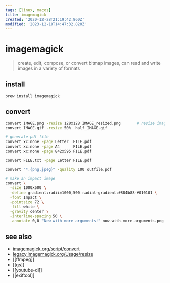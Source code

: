 ```yaml
---
tags: [linux, macos]
title: imagemagick
created: '2020-12-28T21:19:42.860Z'
modified: '2023-12-18T14:47:32.820Z'
---
```


# imagemagick

> create, edit, compose, or convert bitmap images, can read and write images in a variety of formats

## install

```sh
brew install imagemagick
```

## convert

```sh
convert IMAGE.png -resize 128x128 IMAGE_resized.png       # resize image
convert IMAGE.gif -resize 50%  half_IMAGE.gif

# generate pdf file
convert xc:none -page Letter  FILE.pdf
convert xc:none -page A4      FILE.pdf
convert xc:none -page 842x595 FILE.pdf

convert FILE.txt -page Letter FILE.pdf

convert "*.{png,jpeg}" -quality 100 outfile.pdf

# make an impact image
convert \
  -size 1000x600 \
  -define gradient:radii=1000,500 radial-gradient:#884b88-#010101 \
  -font Impact \
  -pointsize 72 \
  -fill white \
  -gravity center \
  -interline-spacing 50 \
  -annotate 0,0 "Now with more arguments!" now-with-more-arguments.png
```

## see also

- [imagemagick.org/script/convert](https://imagemagick.org/script/convert.php)
- [legacy.imagemagick.org/Usage/resize](https://legacy.imagemagick.org/Usage/resize/)
- [[ffmpeg]]
- [[gs]]
- [[youtube-dl]]
- [[exiftool]]
